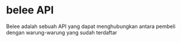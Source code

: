 # belee API

Belee adalah sebuah API yang dapat menghubungkan antara pembeli dengan warung-warung yang sudah terdaftar
